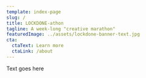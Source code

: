 ```yaml
---
template: index-page
slug: /
title: LOCKDONE-athon
tagline: A week-long "creative marathon"
featuredImage: ../assets/lockdone-banner-text.jpg
cta:
  ctaText: Learn more
  ctaLink: /about
---
```


Text goes here

